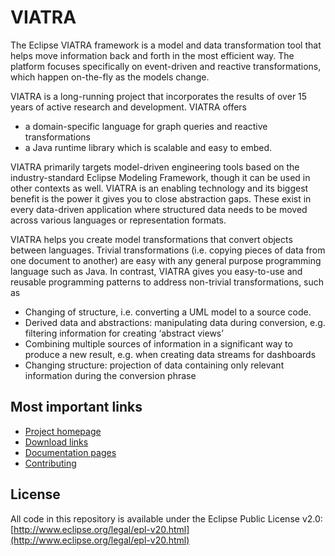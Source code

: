 # VIATRA

The Eclipse VIATRA framework is a model and data transformation tool that helps move information back and forth in the most efficient way. The platform focuses specifically on event-driven and reactive transformations, which happen on-the-fly as the models change.

VIATRA is a long-running project that incorporates the results of over 15 years of active research and development. VIATRA offers

 * a domain-specific language for graph queries and reactive transformations
 * a Java runtime library which is scalable and easy to embed.

VIATRA primarily targets model-driven engineering tools based on the industry-standard Eclipse Modeling Framework, though it can be used in other contexts as well. VIATRA is an enabling technology and its biggest benefit is the power it gives you to close abstraction gaps. These exist in every data-driven application where structured data needs to be moved across various languages or representation formats.

VIATRA helps you create model transformations that convert objects between languages. Trivial transformations (i.e. copying pieces of data from one document to another) are easy with any general purpose programming language such as Java. In contrast, VIATRA gives you easy-to-use and reusable programming patterns to address non-trivial transformations, such as

 * Changing of structure, i.e. converting a UML model to a source code.
 * Derived data and abstractions: manipulating data during conversion, e.g. filtering information for creating ‘abstract views’
 * Combining multiple sources of information in a significant way to produce a new result, e.g. when creating data streams for dashboards
 * Changing structure: projection of data containing only relevant information during the conversion phrase



## Most important links

 * [Project homepage](http://eclipse.org/viatra)
 * [Download links](http://eclipse.org/viatra/downloads.hml)
 * [Documentation pages](http://eclipse.org/viatra/documentation/index.html)
 * [Contributing](CONTRIBUTING.md)

## License

All code in this repository is available under the Eclipse Public License v2.0: [http://www.eclipse.org/legal/epl-v20.html](http://www.eclipse.org/legal/epl-v20.html)
